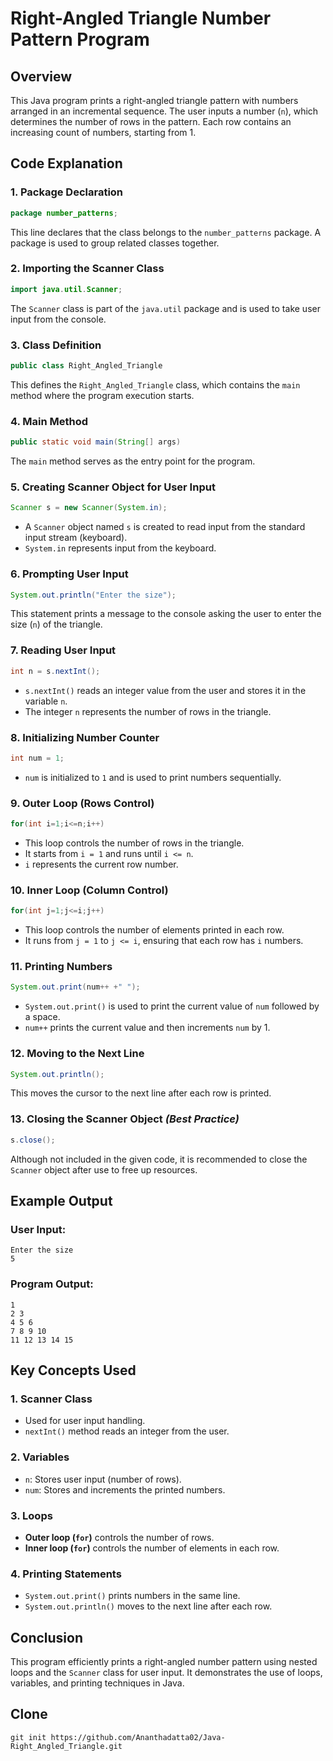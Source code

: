 
# Right-Angled Triangle Number Pattern Program

## Overview
This Java program prints a right-angled triangle pattern with numbers arranged in an incremental sequence. The user inputs a number (`n`), which determines the number of rows in the pattern. Each row contains an increasing count of numbers, starting from 1.

## Code Explanation

### 1. **Package Declaration**
```java
package number_patterns;
```
This line declares that the class belongs to the `number_patterns` package. A package is used to group related classes together.

### 2. **Importing the Scanner Class**
```java
import java.util.Scanner;
```
The `Scanner` class is part of the `java.util` package and is used to take user input from the console.

### 3. **Class Definition**
```java
public class Right_Angled_Triangle
```
This defines the `Right_Angled_Triangle` class, which contains the `main` method where the program execution starts.

### 4. **Main Method**
```java
public static void main(String[] args)
```
The `main` method serves as the entry point for the program.

### 5. **Creating Scanner Object for User Input**
```java
Scanner s = new Scanner(System.in);
```
- A `Scanner` object named `s` is created to read input from the standard input stream (keyboard).
- `System.in` represents input from the keyboard.

### 6. **Prompting User Input**
```java
System.out.println("Enter the size");
```
This statement prints a message to the console asking the user to enter the size (`n`) of the triangle.

### 7. **Reading User Input**
```java
int n = s.nextInt();
```
- `s.nextInt()` reads an integer value from the user and stores it in the variable `n`.
- The integer `n` represents the number of rows in the triangle.

### 8. **Initializing Number Counter**
```java
int num = 1;
```
- `num` is initialized to `1` and is used to print numbers sequentially.

### 9. **Outer Loop (Rows Control)**
```java
for(int i=1;i<=n;i++)
```
- This loop controls the number of rows in the triangle.
- It starts from `i = 1` and runs until `i <= n`.
- `i` represents the current row number.

### 10. **Inner Loop (Column Control)**
```java
for(int j=1;j<=i;j++)
```
- This loop controls the number of elements printed in each row.
- It runs from `j = 1` to `j <= i`, ensuring that each row has `i` numbers.

### 11. **Printing Numbers**
```java
System.out.print(num++ +" ");
```
- `System.out.print()` is used to print the current value of `num` followed by a space.
- `num++` prints the current value and then increments `num` by 1.

### 12. **Moving to the Next Line**
```java
System.out.println();
```
This moves the cursor to the next line after each row is printed.

### 13. **Closing the Scanner Object** *(Best Practice)*
```java
s.close();
```
Although not included in the given code, it is recommended to close the `Scanner` object after use to free up resources.

## Example Output
### **User Input:**
```
Enter the size
5
```

### **Program Output:**
```
1
2 3
4 5 6
7 8 9 10
11 12 13 14 15
```

## Key Concepts Used
### 1. **Scanner Class**
- Used for user input handling.
- `nextInt()` method reads an integer from the user.

### 2. **Variables**
- `n`: Stores user input (number of rows).
- `num`: Stores and increments the printed numbers.

### 3. **Loops**
- **Outer loop (`for`)** controls the number of rows.
- **Inner loop (`for`)** controls the number of elements in each row.

### 4. **Printing Statements**
- `System.out.print()` prints numbers in the same line.
- `System.out.println()` moves to the next line after each row.

## Conclusion
This program efficiently prints a right-angled number pattern using nested loops and the `Scanner` class for user input. It demonstrates the use of loops, variables, and printing techniques in Java.

## Clone
```
git init https://github.com/Ananthadatta02/Java-Right_Angled_Triangle.git
```
